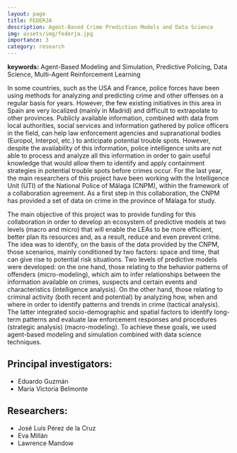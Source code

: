 ```yaml
---
layout: page
title: FEDERJA
description: Agent-Based Crime Prediction Models and Data Science
img: assets/img/federja.jpg
importance: 3
category: research
---
```


**keywords:** Agent-Based Modeling and Simulation, Predictive Policing, Data Science, Multi-Agent Reinforcement Learning

In some countries, such as the USA and France, police forces have been using methods for analyzing and predicting crime and other offenses on a regular basis for years. However, the few existing initiatives in this area in Spain are very localized (mainly in Madrid) and difficult to extrapolate to other provinces. Publicly available information, combined with data from local authorities, social services and information gathered by police officers in the field, can help law enforcement agencies and supranational bodies (Europol, Interpol, etc.) to anticipate potential trouble spots. However, despite the availability of this information, police intelligence units are not able to process and analyze all this information in order to gain useful knowledge that would allow them to identify and apply containment strategies in potential trouble spots before crimes occur. For the last year, the main researchers of this project have been working with the Intelligence Unit (UTI) of the National Police of Málaga (CNPM), within the framework of a collaboration agreement. As a first step in this collaboration, the CNPM has provided a set of data on crime in the province of Málaga for study.

The main objective of this project was to provide funding for this collaboration in order to develop an ecosystem of predictive models at two levels (macro and micro) that will enable the LEAs to be more efficient, better plan its resources and, as a result, reduce and even prevent crime. The idea was to identify, on the basis of the data provided by the CNPM, those scenarios, mainly conditioned by two factors: space and time, that can give rise to potential risk situations. Two levels of predictive models were developed: on the one hand, those relating to the behavior patterns of offenders (micro-modeling), which aim to infer relationships between the information available on crimes, suspects and certain events and characteristics (intelligence analysis). On the other hand, those relating to criminal activity (both recent and potential) by analyzing how, when and where in order to identify patterns and trends in crime (tactical analysis). The latter integrated socio-demographic and spatial factors to identify long-term patterns and evaluate law enforcement responses and procedures (strategic analysis) (macro-modeling). To achieve these goals, we used agent-based modeling and simulation combined with data science techniques.

## Principal investigators:
- Eduardo Guzmán
- María Victoria Belmonte

## Researchers:
- José Luis Pérez de la Cruz
- Eva Millán
- Lawrence Mandow
